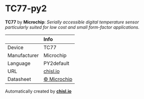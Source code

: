 # TC77-py2

**TC77** by **Microchip**: *Serially accessible digital temperature sensor particularly suited for low cost and small form-factor applications.*

|              | Info                         |
|:-------------|:-----------------------------|
| Device       | TC77                        |
| Manufacturer | Microchip |
| Language     | PY2default |
| URL          | [chisl.io](https://chisl.io/v/TC77?t=py2&r=default) |
| Datasheet    | [&copy; Microchip](http://ww1.microchip.com/downloads/en/DeviceDoc/20092B.pdf) |

Automatically created by **[chisl.io](https://chisl.io)**
